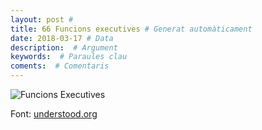 ```yaml
---
layout: post #
title: 66 Funcions executives # Generat automàticament
date: 2018-03-17 # Data
description:  # Argument
keywords:  # Paraules clau
coments:  # Comentaris
---
```


![Funcions Executives](https://i0.wp.com/www.actualidadenpsicologia.com/wp-content/uploads/2015/05/infografia_8.funciones.ejecutivas.png)

Font: [understood.org](https://www.understood.org/en)
